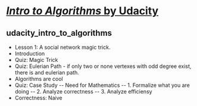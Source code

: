 # [_Intro to Algorithms_ by Udacity](https://classroom.udacity.com/courses/cs215)
## udacity_intro_to_algorithms

- Lesson 1: A social network magic trick.
- Introduction
- Quiz: Magic Trick
- Quiz: Eulerian Path - if only two or none vertexes with odd degree exist,
    there is and eulerian path.
- Algorithms are cool
- Quiz: Case Study
-- Need for Mathematics
-- 1. Formalize what you are doing
-- 2. Analyze correctness
-- 3. Analyze efficiensy
- Correctness: Naive